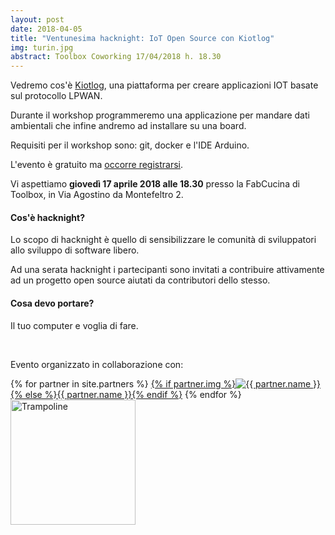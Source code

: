 ```yaml
---
layout: post
date: 2018-04-05
title: "Ventunesima hacknight: IoT Open Source con Kiotlog"
img: turin.jpg
abstract: Toolbox Coworking 17/04/2018 h. 18.30
---
```


<div class="row">
    <div class="col-lg-12">
        <p>Vedremo cos'è <a href="https://github.com/kiotlog/kiotlog" target="_blank" title="Kiotlog website">Kiotlog</a>, una piattaforma per creare applicazioni IOT basate sul protocollo LPWAN.</p> 
        <p>Durante il workshop programmeremo una applicazione per mandare dati ambientali che infine andremo ad installare su una board.</p>
        <p>Requisiti per il workshop sono: git, docker e l'IDE Arduino.</p>
        <p>L'evento è gratuito ma <a href="https://www.eventbrite.it/e/biglietti-torino-hacknight-iot-open-source-con-kiotlog-44599079046" target="_blank" title="Registrazione eventbrite">occorre registrarsi</a>.</p>
        <p>Vi aspettiamo <strong>giovedì 17 aprile 2018 alle 18.30</strong> presso la FabCucina di Toolbox, in Via Agostino da Montefeltro 2.</p>
    </div>
</div>

<div class="row">
    <div class="col-lg-12">
        <h4>Cos'è hacknight?</h4>
        <p>Lo scopo di hacknight è quello di sensibilizzare le comunità di sviluppatori allo sviluppo di software libero.</p>
        <p>Ad una serata hacknight i partecipanti sono invitati a contribuire attivamente ad un progetto open source aiutati da contributori dello stesso.</p>
        <h4>Cosa devo portare?</h4>
        <p>Il tuo computer e voglia di fare.</p>
    </div>
</div>

<div class="row">
    <div class="col-lg-12">
        <p><br></p>
        <p>Evento organizzato in collaborazione con:</p>
        <p>
        {% for partner in site.partners %}
            <a href="{{ partner.url }}" target="_blank">{% if partner.img %}<img src="{{ partner.img }}" alt="{{ partner.name }}">{% else %}{{ partner.name }}{% endif %}</a>
        {% endfor %}
        <a href="http://trampolineup.com" target="_blank"><img width="200px" src="http://i.imgur.com/7qftAxD.png" alt="Trampoline"></a></p>
    </div>
</div>
